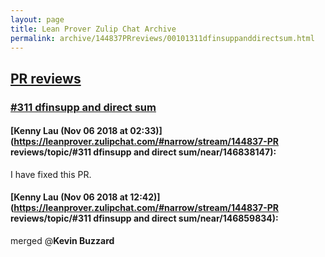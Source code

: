 ```yaml
---
layout: page
title: Lean Prover Zulip Chat Archive 
permalink: archive/144837PRreviews/00101311dfinsuppanddirectsum.html
---
```


## [PR reviews](index.html)
### [#311 dfinsupp and direct sum](00101311dfinsuppanddirectsum.html)

#### [Kenny Lau (Nov 06 2018 at 02:33)](https://leanprover.zulipchat.com/#narrow/stream/144837-PR reviews/topic/#311 dfinsupp and direct sum/near/146838147):
I have fixed this PR.

#### [Kenny Lau (Nov 06 2018 at 12:42)](https://leanprover.zulipchat.com/#narrow/stream/144837-PR reviews/topic/#311 dfinsupp and direct sum/near/146859834):
merged @**Kevin Buzzard**

